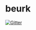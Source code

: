 # beurk

[![Gitter](https://badges.gitter.im/Join%20Chat.svg)](https://gitter.im/unix-thrust/beurk?utm_source=badge&utm_medium=badge&utm_campaign=pr-badge&utm_content=badge)